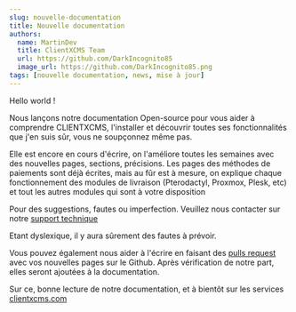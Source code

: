 ```yaml
---
slug: nouvelle-documentation
title: Nouvelle documentation
authors:
  name: MartinDev
  title: ClientXCMS Team
  url: https://github.com/DarkIncognito85
  image_url: https://github.com/DarkIncognito85.png
tags: [nouvelle documentation, news, mise à jour]
---
```


Hello world ! 

Nous lançons notre documentation Open-source pour vous aider à comprendre CLIENTXCMS, l'installer et découvrir toutes ses fonctionnalités que j'en suis sûr, vous ne soupçonnez même pas. 

Elle est encore en cours d'écrire, on l'améliore toutes les semaines avec des nouvelles pages, sections, précisions. Les pages des méthodes de paiements sont déjà écrites, mais au fûr est à mesure, on explique chaque fonctionnement des modules de livraison (Pterodactyl, Proxmox, Plesk, etc) et tout les autres modules qui sont à votre disposition

Pour des suggestions, fautes ou imperfection. Veuillez nous contacter sur notre [support technique](https://clientxcms.com/client/support)

Etant dyslexique, il y aura sûrement des fautes à prévoir.

Vous pouvez également nous aider à l'écrire en faisant des [pulls request](https://github.com/ClientXCMS/clientxcms-docs/pulls) avec vos nouvelles pages sur le Github. Après vérification de notre part, elles seront ajoutées à la documentation.

Sur ce, bonne lecture de notre documentation, et à bientôt sur les services [clientxcms.com](https://clientxcms.com)